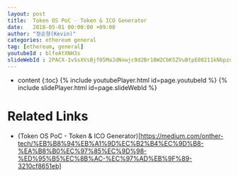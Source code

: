 ```yaml
---
layout: post
title:  Token OS PoC - Token & ICO Generator
date:   2018-05-01 00:00:00 +09:00
author: "정순형(Kevin)"
categories: ethereum general
tag: [ethereum, general]
youtubeId : blfeAtXNH3s
slideWebId : 2PACX-1vSsXVsBjf05MaJdNxwjc9d2Br18W2CbKSZVuBtpE08211kNbpzuktPZWz50o2CtFqm04txdYjk_si77
---
```

* content
{:toc}
{% include youtubePlayer.html id=page.youtubeId %}
{% include slidePlayer.html id=page.slideWebId %}

# Related Links
- (Token OS PoC - Token & ICO Generator)[https://medium.com/onther-tech/%EB%B8%94%EB%A1%9D%EC%B2%B4%EC%9D%B8-%EA%B8%B0%EC%97%85%EC%9D%98-%ED%95%B5%EC%8B%AC-%EC%97%AD%EB%9F%89-3210cf8651eb]
